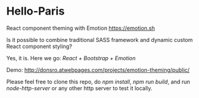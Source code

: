 # Hello-Paris

React component theming with Emotion https://emotion.sh

Is it possible to combine traditional SASS framework and dynamic custom React component styling?

Yes, it is. Here we go: *React + Bootstrap + Emotion*

Demo: http://donsro.atwebpages.com/projects/emotion-theming/public/

Please feel free to clone this repo, do *npm install*, *npm run build*, and run *node-http-server* or any other http server to test it locally. 
